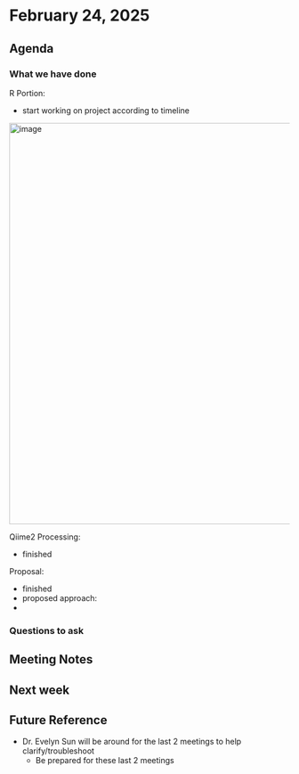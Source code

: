 
# February 24, 2025

## Agenda


### What we have done
R Portion:
- start working on project according to timeline
<img width="720" alt="image" src="https://github.com/user-attachments/assets/1c824890-d03b-4733-bfc5-268edaefec09" />


Qiime2 Processing:
- finished

Proposal:
- finished
- proposed approach:
- 

### Questions to ask


## Meeting Notes

   

## Next week


## Future Reference
- Dr. Evelyn Sun will be around for the last 2 meetings to help clarify/troubleshoot
  - Be prepared for these last 2 meetings 

